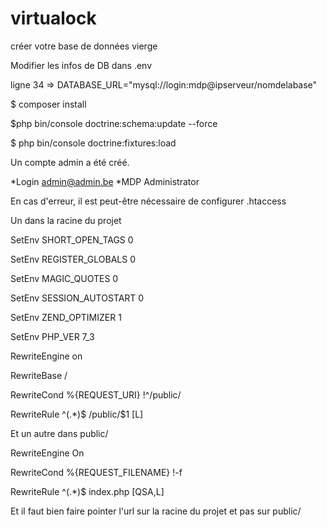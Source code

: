 # virtualock

créer votre base de données vierge

Modifier les infos de DB dans .env

ligne 34 => DATABASE_URL="mysql://login:mdp@ipserveur/nomdelabase"

$ composer install

$php bin/console doctrine:schema:update --force

$ php bin/console doctrine:fixtures:load

Un compte admin a été créé.

*Login admin@admin.be
*MDP Administrator

En cas d'erreur, il est peut-être nécessaire de configurer .htaccess

Un dans la racine du projet

  SetEnv SHORT_OPEN_TAGS 0

  SetEnv REGISTER_GLOBALS 0

SetEnv MAGIC_QUOTES 0

SetEnv SESSION_AUTOSTART 0

SetEnv ZEND_OPTIMIZER 1

SetEnv PHP_VER 7_3

RewriteEngine on

RewriteBase /

RewriteCond %{REQUEST_URI} !^/public/

RewriteRule ^(.*)$ /public/$1 [L]

Et un autre dans public/

RewriteEngine On

RewriteCond %{REQUEST_FILENAME} !-f

RewriteRule ^(.*)$ index.php [QSA,L]

Et il faut bien faire pointer l'url sur la racine du projet et pas sur public/
